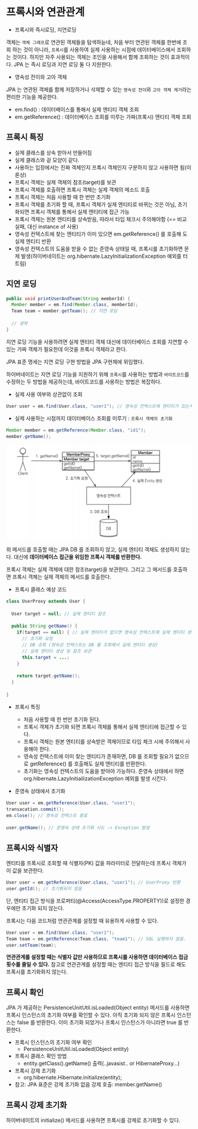 # 프록시와 연관관계

- 프록시와 즉시로딩, 지연로딩

객체는 `객체 그래프`로 연관된 객체들을 탐색하늗네, 처음 부터 연관된 객체를 한번에 조회 하는 것이 아니라, `프록시`를 사용하여 실제 사용하는 시점에 데이터베이스에서 조회하는 것이다.
하지만 자주 사용되는 객체는 조인을 사용해서 함께 조회하는 것이 효과적이다. JPA 는 즉시 로딩과 지연 로딩 둘 다 지원한다.

- 영속성 전이와 고아 객체

JPA 는 연관된 객체를 함께 저장하거나 삭제할 수 있는 `영속성 전이`와 `고아 객체 제거`라는 편리한 기능을 제공한다.

- em.find() : 데이터베이스를 통해서 실제 엔티티 객체 조회
- em.getReference() : 데이터베이스 조회를 미루는 가짜(프록시) 엔티티 객체 조회

## 프록시 특징

- 실제 클래스를 상속 받아서 만들어짐
- 실제 클래스와 겉 모양이 같다. 
- 사용하는 입장에서는 진짜 객체인지 프록시 객체인지 구분하지 않고 사용하면 됨(이론상)
- 프록시 객체는 실제 객체의 참조(target)를 보관
- 프록시 객체를 호출하면 프록시 객체는 실제 객체의 메소드 호출
- 프록시 객체는 처음 사용할 때 한 번만 초기화
- 프록시 객체를 초기화 할 때, 프록시 객체가 실제 엔티티로 바뀌는 것은 아님, 초기화되면 프록시 객체를 통해서 실제 엔티티에 접근 가능
- 프록시 객체는 원본 엔티티를 상속받음, 따라서 타입 체크시 주의해야함 (== 비교 실패, 대신 instance of 사용) 
- 영속성 컨텍스트에 찾는 엔티티가 이미 있으면 em.getReference() 를 호출해 도 실제 엔티티 반환
- 영속성 컨텍스트의 도움을 받을 수 없는 준영속 상태일 때, 프록시를 초기화하면 문제 발생(하이버네이트는 org.hibernate.LazyInitializationException 예외를 터트림)

## 지연 로딩

```java
public void printUserAndTeam(String memberId) {
  Member member = em.find(Member.class, memberId);
  Team team = member.getTeam(); // 지연 로딩

  // 생략
}
```

지연 로딩 기능을 사용하려면 실제 엔티티 객체 대신에 데이터베이스 조회를 지연할 수 있는 가짜 객체가 필요한데 이것을 프록시 객체라고 한다.

JPA 표준 명세는 지연 로딩 구현 방법을 JPA 구현체에 위임했다. 

하이버네이트는 지연 로딩 기능을 지원하기 위해 `프록시`를 사용하는 방법과 `바이트코드`를 수정하는 두 방법을 제공하는데, 바이트코드를 사용하는 방법은 복잡하다.

- 실제 사용 여부와 상관없이 조회

```java
User user = em.find(User.class, "user1"); // 영속성 컨텍스트에 엔티티가 있는지 조회하고 없으면 DB 에서 조회
```

- 실제 사용하는 시점까지 데이터베이스 조회를 미루기 : `프록시 객체의 초기화`

```java
Member member = em.getReference(Member.class, "id1"); 
member.getName();
```

![JPA](../basic/images/jpa_1_5.PNG)

위 메서드를 호출할 때는 JPA DB 를 조회하지 않고, 실제 엔티티 객체도 생성하지 않는다. 대신에 __데이터베이스 접근을 위임한 프록시 객체를 반환한다.__

프록시 객체는 실제 객체에 대한 참조(target)을 보관한다. 그리고 그 메서드를 호출하면 프록시 객체는 실제 객체의 메서드를 호출한다.

- 프록시 클래스 예상 코드

```java
class UserProxy extends User {
  
  User target = null; // 실제 엔티티 참조
  
  public String getName() {
    if(target == null) { // 실제 엔티티가 없으면 영속성 컨텍스트에 실제 엔티티 생성을 요청(= 초기화)
      // 초기화 요청
      // DB 조회 (영속성 컨텍스트는 DB 를 조회해서 실제 엔티티 생성)
      // 실제 엔티티 생성 및 참조 보관
      this.target = ...;
    }
    
    return target.getName();
  }

}
```

- 프록시 특징
  - 처음 사용할 때 한 번만 초기화 된다.
  - 프록시 객체가 초기화 되면 프록시 객체를 통해서 실제 엔티티에 접근할 수 있다.
  - 프록시 객체는 원본 엔티티를 상속받은 객체이므로 타입 체크 시에 주의해서 사용해야 한다.
  - 영속성 컨텍스트에 이미 찾는 엔티티가 존재하면, DB 를 조회할 필요가 없으므로 getReference() 를 호출해도 실제 엔티티를 반환한다.
  - 초기화는 영속성 컨텍스트의 도움을 받아야 가능하다. 준영속 상태에서 하면 org.hibernate.LazyInitiailizationException 예외를 발생 시킨다.

- 준영속 상태에서 초기화

```java
User user = em.getReference(User.class, "user1");
transacation.commit();
em.close(); // 영속성 컨텍스트 종료

user.getName(); // 준영속 상테 초기화 시도 -> Exception 발생
```

## 프록시와 식별자

엔티티를 프록시로 조회할 때 식별자(PK) 값을 파라미터로 전달하는데 프록시 객체가 이 값을 보관한다.
 
```java
User user = em.getReference(User.class, "user1"); // UserProxy 반환
user.getId(); // 초기화되지 않음
```

단, 엔티티 접근 방식을 프로퍼티(@Access(AccessType.PROPERTY))로 설정한 경우에만 초기화 되지 않는다.

프록시는 다음 코드처럼 연관관계를 설정할 때 유용하게 사용할 수 있다.

```java
User user = em.find(User.class, "user1");
Team team = em.getReference(Team.class, "team1"); // SQL 실행하지 않음.
user.setTeam(team);
```

__연관관계를 설정할 때는 식별자 값만 사용하므로 프록시를 사용하면 데이터베이스 접금 횟수를 줄일 수 있다.__ 참고로 연관관계를 설정할 때는 엔티티 접근 방식을 필드로 해도 
프록시를 초기화화지 않는다.

## 프록시 확인

JPA 가 제공하는 PersistenceUnitUtil.isLoaded(Object entity) 메서드를 사용하면 프록시 인스턴스의 초기화 여부를 확인할 수 있다. 아직 초기화 되지 않은 프록시 인스턴스는 false 를 반환한다.
이미 초기화 되었거나 프록시 인스턴스가 아니라면 true 를 반환한다.

- 프록시 인스턴스의 초기화 여부 확인
  - PersistenceUnitUtil.isLoaded(Object entity) 
- 프록시 클래스 확인 방법
  - entity.getClass().getName() 출력(..javasist.. or HibernateProxy…) 
- 프록시 강제 초기화
  - org.hibernate.Hibernate.initialize(entity); 
- 참고: JPA 표준은 강제 초기화 없음 강제 호출: member.getName()

## 프록시 강제 초기화

하이버네이트의 initialize() 메서드를 사용하면 프록시를 강제로 초기화할 수 있다.

